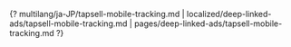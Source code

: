 {? multilang/ja-JP/tapsell-mobile-tracking.md | localized/deep-linked-ads/tapsell-mobile-tracking.md | pages/deep-linked-ads/tapsell-mobile-tracking.md ?}
